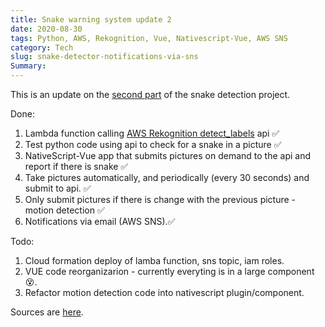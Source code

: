 ```yaml
---
title: Snake warning system update 2
date: 2020-08-30
tags: Python, AWS, Rekognition, Vue, Nativescript-Vue, AWS SNS
category: Tech
slug: snake-detector-notifications-via-sns
Summary:
---
```


This is an update on the [second part](snake-warning-system-update.html) of the snake detection project.

Done:
1. Lambda function calling [AWS Rekognition detect_labels](https://docs.aws.amazon.com/rekognition/latest/dg/API_DetectLabels.html) api ✅
1. Test python code using api to check for a snake in a picture ✅
1. NativeScript-Vue app that submits pictures on demand to the api and report if there is snake ✅
1. Take pictures automatically, and periodically (every 30 seconds) and submit to api. ✅
1. Only submit pictures if there is change with the previous picture - motion detection ✅
1. Notifications via email (AWS SNS).✅

Todo:
1. Cloud formation deploy of lamba function, sns topic, iam roles.
1. VUE code reorganizarion - currently everyting is in a large component 😵.
1. Refactor motion detection code into nativescript plugin/component.

Sources are [here](https://github.com/hugoalvarado/snek/).
